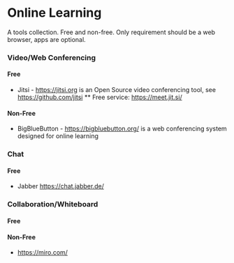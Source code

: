 Online Learning
===============

A tools collection. Free and non-free. Only requirement should be a web browser, apps are optional.

### Video/Web Conferencing
#### Free
* Jitsi - https://jitsi.org is an Open Source video conferencing tool, see https://github.com/jitsi
** Free service: https://meet.jit.si/
#### Non-Free
* BigBlueButton - https://bigbluebutton.org/ is a web conferencing system designed for online learning

### Chat
#### Free
* Jabber https://chat.jabber.de/

### Collaboration/Whiteboard
#### Free
#### Non-Free
* https://miro.com/
